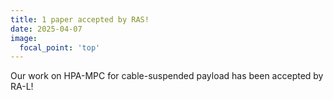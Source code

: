```yaml
---
title: 1 paper accepted by RAS! 
date: 2025-04-07
image:
  focal_point: 'top'
---
```


Our work on HPA-MPC for cable-suspended payload has been accepted by RA-L!
